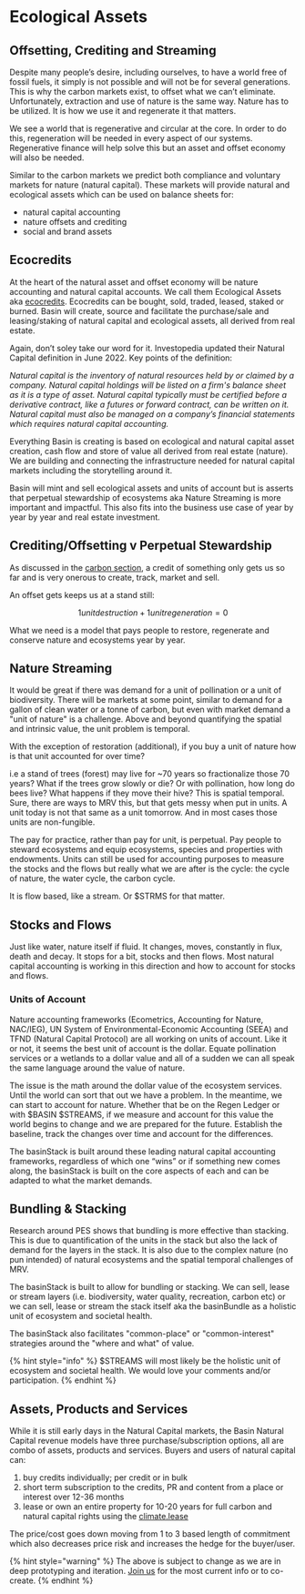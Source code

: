 # Ecological Assets

## Offsetting, Crediting and Streaming

Despite many people’s desire, including ourselves, to have a world free of fossil fuels, it simply is not possible and will not be for several generations.  This is why the carbon markets exist, to offset what we can’t eliminate.  Unfortunately, extraction and use of nature is the same way.  Nature has to be utilized.  It is how we use it and regenerate it that matters.

We see a world that is regenerative and circular at the core.  In order to do this, regeneration will be needed in every aspect of our systems.  Regenerative finance will help solve this but an asset and offset economy will also be needed.

Similar to the carbon markets we predict both compliance and voluntary markets for nature (natural capital).  These markets will provide natural and ecological assets which can be used on balance sheets for:

* natural capital accounting&#x20;
* nature offsets and crediting
* social and brand assets

## Ecocredits

At the heart of the natural asset and offset economy will be nature accounting and natural capital accounts.  We call them Ecological Assets aka [ecocredits](https://docs.regen.network/modules/ecocredit/).  Ecocredits can be bought, sold, traded, leased, staked or burned.  Basin will create, source and facilitate the purchase/sale and leasing/staking of natural capital and ecological assets, all derived from real estate.

Again, don’t soley take our word for it.  Investopedia updated their Natural Capital definition in June 2022.  Key points of the definition:

_Natural capital is the inventory of natural resources held by or claimed by a company.  Natural capital holdings will be listed on a firm's balance sheet as it is a type of asset.  Natural capital typically must be certified before a derivative contract, like a futures or forward contract, can be written on it.  Natural capital must also be managed on a company’s financial statements which requires natural capital accounting._

Everything Basin is creating is based on ecological and natural capital asset creation, cash flow and store of value all derived from real estate (nature).  We are building and connecting the infrastructure needed for natural capital markets including the storytelling around it.

Basin will mint and sell ecological assets and units of account but is asserts that perpetual stewardship of ecosystems aka Nature Streaming is more important and impactful.  This also fits into the business use case of year by year by year and real estate investment.

## Crediting/Offsetting v Perpetual Stewardship

As discussed in the [carbon section](../carbon/), a credit of something only gets us so far and is very onerous to create, track, market and sell.

An offset gets keeps us at a stand still: &#x20;

$$
1 unit destruction + 1 unit regeneration = 0
$$

What we need is a model that pays people to restore, regenerate and conserve nature and ecosystems year by year.

## Nature Streaming

It would be great if there was demand for a unit of pollination or a unit of biodiversity.  There will be markets at some point, similar to demand for a gallon of clean water or a tonne of carbon, but even with market demand a "unit of nature" is a challenge.  Above and beyond quantifying the spatial and intrinsic value, the unit problem is temporal. &#x20;

With the exception of restoration (additional), if you buy a unit of nature how is that unit accounted for over time? &#x20;

i.e a stand of trees (forest) may live for \~70 years so fractionalize those 70 years?  What if the trees grow slowly or die?  Or with pollination, how long do bees live?  What happens if they move their hive?  This is spatial temporal.  Sure, there are ways to MRV this, but that gets messy when put in units.  A unit today is not that same as a unit tomorrow.  And in most cases those units are non-fungible.

The pay for practice, rather than pay for unit, is perpetual.  Pay people to steward ecosystems and equip ecosystems, species and properties with endowments.  Units can still be used for accounting purposes to measure the stocks and the flows but really what we are after is the cycle:  the cycle of nature, the water cycle, the carbon cycle.

It is flow based, like a stream.  Or $STRMS for that matter.

## Stocks and Flows

Just like water, nature itself if fluid.  It changes, moves, constantly in flux, death and decay.  It stops for a bit, stocks and then flows.  Most natural capital accounting is working in this direction and how to account for stocks and flows.&#x20;

### Units of Account

Nature accounting frameworks (Ecometrics, Accounting for Nature, NAC/IEG), UN System of Environmental-Economic Accounting (SEEA) and TFND (Natural Capital Protocol) are all working on units of account.  Like it or not, it seems the best unit of account is the dollar.  Equate pollination services or a wetlands to a dollar value and all of a sudden we can all speak the same language around the value of nature. &#x20;

The issue is the math around the dollar value of the ecosystem services.  Until the world can sort that out we have a problem.  In the meantime, we can start to account for nature.  Whether that be on the Regen Ledger or with $BASIN $STREAMS, if we measure and account for this value the world begins to change and we are prepared for the future.  Establish the baseline, track the changes over time and account for the differences.

The basinStack is built around these leading natural capital accounting frameworks, regardless of which one “wins” or if something new comes along, the basinStack is built on the core aspects of each and can be adapted to what the market demands.

## Bundling & Stacking

Research around PES shows that bundling is more effective than stacking.  This is due to quantification of the units in the stack but also the lack of demand for the layers in the stack.  It is also due to the complex nature (no pun intended) of natural ecosystems and the spatial temporal challenges of MRV. &#x20;

The basinStack is built to allow for bundling or stacking.  We can sell, lease or stream layers (i.e. biodiversity, water quality, recreation, carbon etc) or we can sell, lease or stream the stack itself aka the basinBundle as a holistic unit of ecosystem and societal health.&#x20;

The basinStack also facilitates "common-place" or "common-interest" strategies around the "where and what" of value.

{% hint style="info" %}
$STREAMS will most likely be the holistic unit of ecosystem and societal health.  We would love your comments and/or participation.
{% endhint %}

## Assets, Products and Services

While it is still early days in the Natural Capital markets, the Basin Natural Capital revenue models have three purchase/subscription options, all are combo of assets, products and services.  Buyers and users of natural capital can:&#x20;

1. buy credits individually; per credit or in bulk
2. short term subscription to the credits, PR and content from a place or interest over 12-36 months
3. lease or own an entire property for 10-20 years for full carbon and natural capital rights using the [climate.lease](../../../what/basin-property-protocol/climate.lease.md)

The price/cost goes down moving from 1 to 3 based length of commitment which also decreases price risk and increases the hedge for the buyer/user.

{% hint style="warning" %}
The above is subject to change as we are in deep prototyping and iteration.  [Join us](../../../quick-links/official-links.md) for the most current info or to co-create.
{% endhint %}

